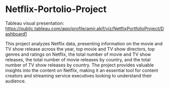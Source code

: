# Netflix-Portolio-Project
Tableau visual presentation: https://public.tableau.com/app/profile/amir.akif/viz/NetflixPortfolioProject/Dashboard1

This project analyzes Netflix data, presenting information on the movie and TV show release across the year, top movie and TV show directors, top genres and ratings on Netflix, the total number of movie and TV show releases, the total number of movie releases by country, and the total number of TV show releases by country. The project provides valuable insights into the content on Netflix, making it an essential tool for content creators and streaming service executives looking to understand their audience.
